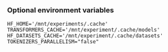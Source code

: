 ### Optional environment variables

```HF_HOME='/mnt/experiments/.cache'```   
```TRANSFORMERS_CACHE='/mnt/experiment/.cache/models'```   
```HF_DATASETS_CACHE='/mnt/experiment/.cache/datasets'```   
```TOKENIZERS_PARALLELISM="false"```   
